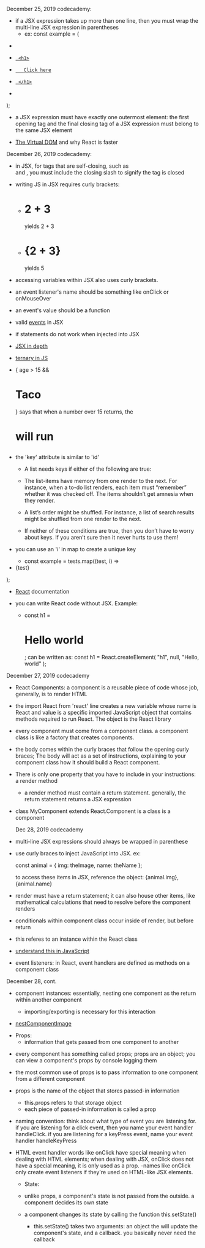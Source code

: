 December 25, 2019
codecademy:

- if a JSX expression takes up more than one line, then you must wrap the multi-line JSX expression in parentheses
  - ex: const example = (
*    <a href="url">
*      <h1>
*        Click here
*      </h1>
*    </a>
  );

- a JSX expression must have exactly one outermost element: the first opening tag and the final closing tag of a JSX expression must belong to the same JSX element

- [The Virtual DOM](https://www.codecademy.com/articles/react-virtual-dom) and why React is faster

December 26, 2019
codecademy:

- in JSX, for tags that are self-closing, such as <br /> and <img />, you must include the closing slash to signify the tag is closed

- writing JS in JSX requires curly brackets:
  - <h1>2 + 3</h1> yields 2 + 3
  - <h1>{2 + 3}</h1> yields 5

- accessing variables within JSX also uses curly brackets.

- an event listener's name should be something like onClick or onMouseOver

- an event's value should be a function

- valid [events](https://reactjs.org/docs/events.html#supported-events) in JSX

- if statements do not work when injected into JSX

- [JSX in depth](https://reactjs.org/docs/jsx-in-depth.html)

- [ternary in JS](https://stackoverflow.com/questions/6259982/how-do-you-use-the-conditional-operator-in-javascript)

- { age > 15 && <h1>Taco</h1> } says that when a number over 15 returns, the <h1> will run

- the 'key' attribute is similar to 'id'
  - A list needs keys if either of the following are true:

  * The list-items have memory from one render to the next. For instance, when a to-do list renders, each item must “remember” whether it was checked off. The items shouldn’t get amnesia when they render.

  * A list’s order might be shuffled. For instance, a list of search results might be shuffled from one render to the next.

  - If neither of these conditions are true, then you don’t have to worry about keys. If you aren’t sure then it never hurts to use them!

- you can use an 'i' in map to create a unique key
  - const example = tests.map((test, i) =>
  <li key={'test_' + i}>{test}</li>
);

- [React](https://reactjs.org/docs/react-api.html#react.createelement) documentation

- you can write React code without JSX. Example:
  - const h1 = <h1>Hello world</h1>; can be written as:
  const h1 = React.createElement(
  "h1",
  null,
  "Hello, world"
);

December 27, 2019
codecademy

- React Components: a component is a reusable piece of code whose job, generally, is to render HTML

- the import React from 'react' line creates a new variable whose name is React and value is a specific imported JavaScript object that contains methods required to run React. The object is the React library

- every component must come from a component class. a component class is like a factory that creates components.

- the body comes within the curly braces that follow the opening curly braces; The body will act as a set of instructions, explaining to your component class how it should build a React component.

- There is only one property that you have to include in your instructions: a render method
  - a render method must contain a return statement. generally, the return statement returns a JSX expression

- class MyComponent extends React.Component
  is a class
  <MyComponent />
  is a component

  Dec 28, 2019
  codecademy

- multi-line JSX expressions should always be wrapped in parenthese

- use curly braces to inject JavaScript into JSX. ex:

  const animal = {
    img: theImage,
    name: theName
  };

  to access these items in JSX, reference the object: {animal.img}, {animal.name}

- render must have a return statement; it can also house other items, like mathematical calculations that need to resolve before the component renders

- conditionals within component class occur inside of render, but before return

- this referes to an instance within the React class

- [understand this in JavaScript](https://dmitripavlutin.com/gentle-explanation-of-this-in-javascript/)

- event listeners: in React, event handlers are defined as methods on a component class

December 28, cont.

- component instances: essentially, nesting one component as the return within another component
  - importing/exporting is necessary for this interaction

- [nestComponentImage]()

* Props:
  - information that gets passed from one component to another

- every component has something called props; props are an object; you can view a component's props by console logging them

- the most common use of props is to pass information to one component from a different component

- props is the name of the object that stores passed-in information
  - this.props refers to that storage object
  - each piece of passed-in information is called a prop

- naming convention: think about what type of event you are listening for. if you are listening for a click event, then you name your event handler handleClick. if you are listening for a keyPress event, name your event handler handleKeyPress

- HTML event handler words like onClick have special meaning when dealing with HTML elements; when dealing with JSX, onClick does not have a special meaning, it is only used as a prop.
  -names like onClick only create event listeners if they're used on HTML-like JSX elements.

  * State:

  - unlike props, a component's state is not passed from the outside. a component decides its own state

  - a component changes its state by calling the function this.setState()
    - this.setState() takes two arguments: an object the will update the component's state, and a callback. you basically never need the callback
